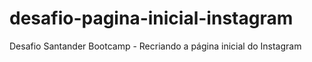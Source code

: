 # desafio-pagina-inicial-instagram
Desafio Santander Bootcamp - Recriando a página inicial do Instagram
